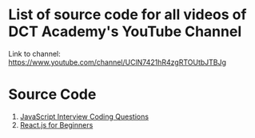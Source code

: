 # List of source code for all videos of DCT Academy's YouTube Channel
Link to channel: https://www.youtube.com/channel/UClN7421hR4zgRTOUtbJTBJg

# Source Code
1. [JavaScript Interview Coding Questions](https://github.com/dctacademy/javascript-interview-coding-questions)
2. [React.js for Beginners](https://github.com/dctacademy/react-js-for-beginners)
